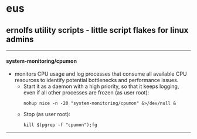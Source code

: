 # eus
## ernolfs utility scripts - little script flakes for linux admins

---

#### **system-monitoring/cpumon**
  - monitors CPU usage and log processes that consume all available CPU resources to identify potential bottlenecks and performance issues.
    - Start it as a daemon with a high priority, so that it keeps logging, even if all other processes are frozen (as user root):
      ```
      nohup nice -n -20 "system-monitoring/cpumon" &>/dev/null &
      ```
    - Stop (as user root):
      ```
      kill $(pgrep -f "cpumon");fg
      ```
---

